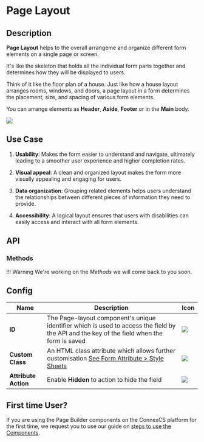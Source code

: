 # Page Layout

## Description

**Page Layout** helps to the overall arrangeme and organize different form elements on a single page or screen.

It's like the skeleton that holds all the individual form parts together and determines how they will be displayed to users.

Think of it like the floor plan of a house. Just like how a house layout arranges rooms, windows, and doors, a page layout in a form determines the placement, size, and spacing of various form elements.

You can arrange elements as **Header**, **Aside**, **Footer** or in the **Main** body.

<img src= "/apps/components/img/pagelayout.png">

## Use Case

1. **Usability**: Makes the form easier to understand and navigate, ultimately leading to a smoother user experience and higher completion rates.

2. **Visual appeal**: A clean and organized layout makes the form more visually appealing and engaging for users.

3. **Data organization**: Grouping related elements helps users understand the relationships between different pieces of information they need to provide.

4. **Accessibility**: A logical layout ensures that users with disabilities can easily access and interact with all form elements.

## API

### Methods

!!! Warning
    We're working on the *Methods* we will come back to you soon.

## Config

| **Name**|**Description**|**Icon**|
|---------|---------------|--------|
|**ID**| The Page-layout component's unique identifier which is used to access the field by the API and the key of the field when the form is saved|<img src= "/apps/components/img/input_id.png">|
|**Custom Class**| An HTML class attribute which allows further customisation [See Form Attribute > Style Sheets](https://bani-appsection--connexcs-docs.netlify.app/apps/page-builder/#form-attribute)|<img src= "/apps/components/img/input_customclass.png">|
|**Attribute Action**|Enable **Hidden** to action to hide the field|<img src= "/apps/components/img/alert_arrtibuteaction.png">|

## First time User?

If you are using the Page Builder components on the ConnexCS platform for the first time, we request you to use our guide on <a href="https://bani-appsection--connexcs-docs.netlify.app/apps/page-builder/#steps-to-use-components-in-the-page-builder" target="_blank">steps to use the Components</a>.